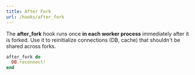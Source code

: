 ```yaml
---
title: After Fork
url: /hooks/after_fork
---
```


The **after_fork** hook runs once **in each worker process** immediately after it is forked. Use it to reinitialize connections (DB, cache) that shouldn't be shared across forks.

```ruby {filename=Itsi.rb}
after_fork do
  DB.reconnect!
end
```
